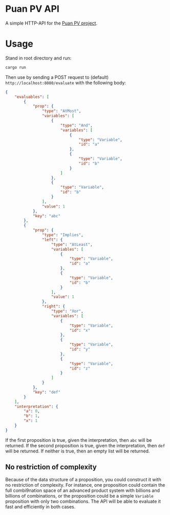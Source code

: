# Puan PV API
A simple HTTP-API for the [Puan PV project](https://github.com/ourstudio-se/puan-pv-rust).

# Usage
Stand in root directory and run:
```bash
cargo run
```

Then use by sending a POST request to (default) `http://localhost:8080/evaluate` with the following body:
```json
{
    "evaluables": [
        {
            "prop": {
                "type": "AtMost",
                "variables": [
                    {
                        "type": "And",
                        "variables": [
                            {
                                "type": "Variable",
                                "id": "a"
                            },
                            {
                                "type": "Variable",
                                "id": "b"
                            }
                        ]
                    },
                    {
                        "type": "Variable",
                        "id": "b"
                    }
                ],
                "value": 1
            },
            "key": "abc"
        },
        {
            "prop": {
                "type": "Implies",
                "left": {
                    "type": "AtLeast",
                    "variables": [
                        {
                            "type": "Variable",
                            "id": "a"
                        },
                        {
                            "type": "Variable",
                            "id": "b"
                        }
                    ],
                    "value": 1
                },
                "right": {
                    "type": "Xor",
                    "variables": [
                        {
                            "type": "Variable",
                            "id": "x"
                        },
                        {
                            "type": "Variable",
                            "id": "y"
                        },
                        {
                            "type": "Variable",
                            "id": "z"
                        }
                    ]
                }
            },
            "key": "def"
        }
    ],
    "interpretation": {
        "a": 0,
        "b": 1,
        "x": 1
    }
}
```
If the first proposition is true, given the interpretation, then `abc` will be returned. If the second proposition is true, given the interpretation, then `def` will be returned. If neither is true, then an empty list will be returned.

## No restriction of complexity
Because of the data structure of a proposition, you could construct it with no restriction of complexity. For instance, one proposition could contain the full combi9nation space of an advanced product system with billions and billions of combinations, or the proposition could be a simple `Variable` proposition with only two combinations. The API will be able to evaluate it fast and efficiently in both cases.